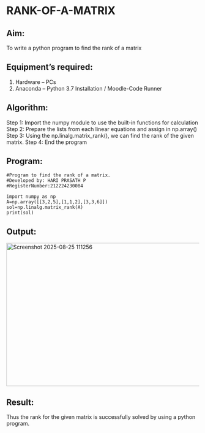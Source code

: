 # RANK-OF-A-MATRIX
## Aim:
To write a python program to find the rank of a matrix
## Equipment’s required:
1. 	Hardware – PCs
2. 	Anaconda – Python 3.7 Installation / Moodle-Code Runner
## Algorithm:
Step 1: Import the numpy module to use the built-in functions for calculation
Step 2: Prepare the lists from each linear equations and assign in np.array()
Step 3: Using the np.linalg.matrix_rank(), we can find the rank of the given matrix.
Step 4: End the program
## Program:
```
#Program to find the rank of a matrix.
#Developed by: HARI PRASATH P
#RegisterNumber:212224230084

import numpy as np
A=np.array([[3,2,5],[1,1,2],[3,3,6]])
sol=np.linalg.matrix_rank(A)
print(sol)
```
## Output:
<img width="1443" height="374" alt="Screenshot 2025-08-25 111256" src="https://github.com/user-attachments/assets/6424df53-1d64-40e7-ba1a-bc89eb86a1c5" />

## Result:
Thus the rank for the given matrix is successfully solved by  using a python program.

